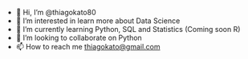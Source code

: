 - 👋 Hi, I’m @thiagokato80
- 👀 I’m interested in learn more about Data Science
- 🌱 I’m currently learning Python, SQL and Statistics (Coming soon R)
- 💞️ I’m looking to collaborate on Python
- 📫 How to reach me thiagokato@gmail.com

<!---
thiagokato80/thiagokato80 is a ✨ special ✨ repository because its `README.md` (this file) appears on your GitHub profile.
You can click the Preview link to take a look at your changes.
--->

